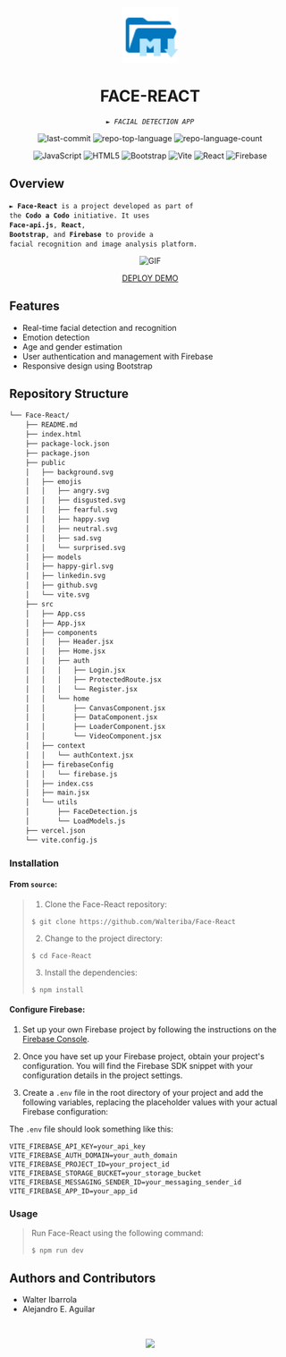 <p align="center">
  <img src="https://raw.githubusercontent.com/PKief/vscode-material-icon-theme/ec559a9f6bfd399b82bb44393651661b08aaf7ba/icons/folder-markdown-open.svg" width="100" alt="project-logo">
</p>
<p align="center">
    <h1 align="center">FACE-REACT</h1>
</p>
<p align="center">
    <em><code>► FACIAL DETECTION APP</code></em>
</p>
<p align="center">
	<img src="https://img.shields.io/github/last-commit/Walteriba/Face-React?style=default&logo=git&logoColor=white&color=0080ff" alt="last-commit">
	<img src="https://img.shields.io/github/languages/top/Walteriba/Face-React?style=default&color=0080ff" alt="repo-top-language">
	<img src="https://img.shields.io/github/languages/count/Walteriba/Face-React?style=default&color=0080ff" alt="repo-language-count">
<p>
<p align="center">
	<img src="https://img.shields.io/badge/JavaScript-F7DF1E.svg?style=flat&logo=JavaScript&logoColor=black" alt="JavaScript">
	<img src="https://img.shields.io/badge/HTML5-E34F26.svg?style=flat&logo=HTML5&logoColor=white" alt="HTML5">
	<img src="https://img.shields.io/badge/Bootstrap-7952B3.svg?style=flat&logo=Bootstrap&logoColor=white" alt="Bootstrap">
	<img src="https://img.shields.io/badge/Vite-646CFF.svg?style=flat&logo=Vite&logoColor=white" alt="Vite">
	<img src="https://img.shields.io/badge/React-61DAFB.svg?style=flat&logo=React&logoColor=black" alt="React">
	<img src="https://img.shields.io/badge/Firebase-FFCA28.svg?style=flat&logo=Firebase&logoColor=black" alt="Firebase">
</p>

## Overview

<code>► **Face-React** is a project developed as part of the **Codo a Codo** initiative. It uses **Face-api.js**, **React**, **Bootstrap**, and **Firebase** to provide a facial recognition and image analysis platform.
</code>

<p align="center">
    <img src="https://media.giphy.com/media/v1.Y2lkPTc5MGI3NjExaWxyOWk3bjAxNTk1MmRhNnB6Y2JoZTNxZjhudnY1aHRhdXk1cWxyOSZlcD12MV9pbnRlcm5hbF9naWZfYnlfaWQmY3Q9Zw/kuQrK3m1pX5kvB1Mu1/giphy.gif" alt="GIF">
</p>

<p align="center">
  <a href="https://face-react.vercel.app/">DEPLOY DEMO</a>
</p>

## Features

- Real-time facial detection and recognition
- Emotion detection
- Age and gender estimation
- User authentication and management with Firebase
- Responsive design using Bootstrap


## Repository Structure

```sh
└── Face-React/
    ├── README.md
    ├── index.html
    ├── package-lock.json
    ├── package.json
    ├── public
    │   ├── background.svg
    │   ├── emojis
    │   │   ├── angry.svg
    │   │   ├── disgusted.svg
    │   │   ├── fearful.svg
    │   │   ├── happy.svg
    │   │   ├── neutral.svg
    │   │   ├── sad.svg
    │   │   └── surprised.svg
    │   ├── models
    │   ├── happy-girl.svg
    │   ├── linkedin.svg
    │   ├── github.svg
    │   └── vite.svg
    ├── src
    │   ├── App.css
    │   ├── App.jsx
    │   ├── components
    │   │   ├── Header.jsx
    │   │   ├── Home.jsx
    │   │   ├── auth
    │   │   │   ├── Login.jsx
    │   │   │   ├── ProtectedRoute.jsx
    │   │   │   └── Register.jsx
    │   │   └── home
    │   │       ├── CanvasComponent.jsx
    │   │       ├── DataComponent.jsx
    │   │       ├── LoaderComponent.jsx
    │   │       └── VideoComponent.jsx
    │   ├── context
    │   │   └── authContext.jsx
    │   ├── firebaseConfig
    │   │   └── firebase.js
    │   ├── index.css
    │   ├── main.jsx
    │   └── utils
    │       ├── FaceDetection.js
    │       └── LoadModels.js
    ├── vercel.json
    └── vite.config.js
```
### Installation

#### From `source`:

> 1. Clone the Face-React repository:
>
> ```console
> $ git clone https://github.com/Walteriba/Face-React
> ```
>
> 2. Change to the project directory:
>
> ```console
> $ cd Face-React
> ```
>
> 3. Install the dependencies:
>
> ```console
> $ npm install
> ```

#### Configure Firebase:

1. Set up your own Firebase project by following the instructions on the [Firebase Console](https://console.firebase.google.com/).

2. Once you have set up your Firebase project, obtain your project's configuration. You will find the Firebase SDK snippet with your configuration details in the project settings.

3. Create a `.env` file in the root directory of your project and add the following variables, replacing the placeholder values with your actual Firebase configuration:

The `.env` file should look something like this:

```env
VITE_FIREBASE_API_KEY=your_api_key
VITE_FIREBASE_AUTH_DOMAIN=your_auth_domain
VITE_FIREBASE_PROJECT_ID=your_project_id
VITE_FIREBASE_STORAGE_BUCKET=your_storage_bucket
VITE_FIREBASE_MESSAGING_SENDER_ID=your_messaging_sender_id
VITE_FIREBASE_APP_ID=your_app_id

```

### Usage

> Run Face-React using the following command:
> ```console
> $ npm run dev
> ```

## Authors and Contributors

- Walter Ibarrola
- Alejandro E. Aguilar

<br>
<p align="center">
   <a href="https://github.com/Walteriba/Face-React/graphs/contributors">
      <img src="https://contrib.rocks/image?repo=Walteriba/Face-React">
   </a>
</p>
